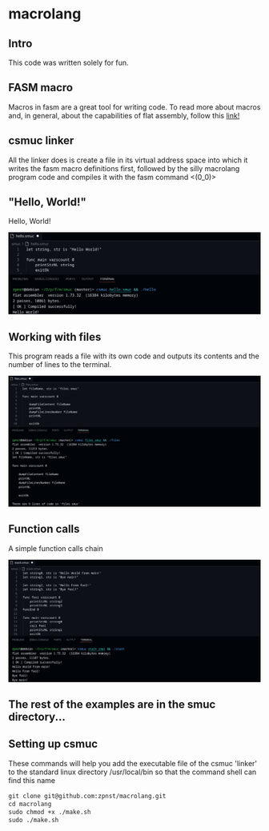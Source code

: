 # macrolang

## Intro

This code was written solely for fun.

## FASM macro

Macros in fasm are a great tool for writing code. To read more about macros and, in general, about the capabilities of flat assembly, follow this [link!](https://github.com/tgrysztar/fasm/blob/master/FASM.TXT)

## csmuc linker

All the linker does is create a file in its virtual address space into which it writes the fasm macro definitions first, followed by the silly macrolang program code and compiles it with the fasm command <(0_0)>

## "Hello, World!"

Hello, World!

<img src="images/hello.png" alt="" width="600">

## Working with files

This program reads a file with its own code and outputs its contents and the number of lines to the terminal.

<img src="images/files.png" alt="" width="600">

## Function calls

A simple function calls chain

<img src="images/stack.png" alt="" width="600">


## The rest of the examples are in the smuc directory...

## Setting up csmuc

These commands will help you add the executable file of the csmuc 'linker' to the standard linux directory /usr/local/bin so that the command shell can find this name
```
git clone git@github.com:zpnst/macrolang.git
cd macrolang
sudo chmod +x ./make.sh
sudo ./make.sh
```